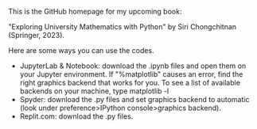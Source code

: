This is the GitHub homepage for my upcoming book:

"Exploring University Mathematics with Python" by Siri Chongchitnan (Springer, 2023).

Here are some ways you can use the codes.
- JupyterLab & Notebook: download the .ipynb files and open them on your Jupyter environment. If "%matplotlib" causes an error, find the right graphics backend that works for you. To see a list of available backends on your machine, type matplotlib -l
- Spyder: download the .py files and set graphics backend to automatic (look under preference>IPython console>graphics backend). 
- Replit.com: download the .py files.
